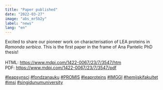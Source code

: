 ```yaml
---
title: "Paper published"
date: "2022-03-27"
image: "abs_mr5b2y"
label: "news"
lang: "en"
---
```


Excited  to share our pioneer work on characterisation of LEA proteins in _Ramonda serbica_. This is the first paper in the frame of Ana Pantelic PhD thesis!
<br/><br/>
HTML: https://www.mdpi.com/1422-0067/23/7/3547/htm<br/>
PDF: https://www.mdpi.com/1422-0067/23/7/3547/pdf

<a href=''>#leapsynsci</a> <a href=''>#fondzanauku</a> <a href=''>#PROMIS</a> <a href=''>#leaproteins</a> <a href=''>#IMGGI</a> <a href=''>#hemijskifakultet</a> <a href=''>#imsi</a> <a href=''>#singidunumuniversity</a>


